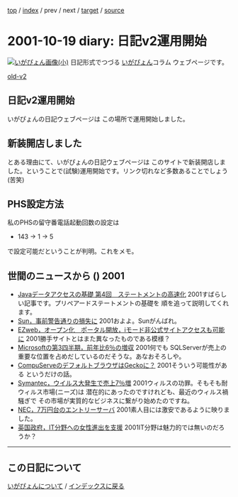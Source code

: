 [top](https://igapyon.github.io/diary/) 
 / [index](https://igapyon.github.io/diary/2001/index.html) 
 / prev 
 / next 
 / [target](https://igapyon.github.io/diary/2001/ig011019.html) 
 / [source](https://github.com/igapyon/diary/blob/gh-pages/2001/ig011019.html.src.md) 

2001-10-19 diary: 日記v2運用開始
=====================================================================================================
[![いがぴょん画像(小)](https://igapyon.github.io/diary/images/iga200306s.jpg "いがぴょん")](https://igapyon.github.io/diary/memo/memoigapyon.html) 日記形式でつづる [いがぴょん](https://igapyon.github.io/diary/memo/memoigapyon.html)コラム ウェブページです。

[old-v2](ig011019-orig.html)

## 日記v2運用開始

いがぴょんの日記ウェブページは この場所で運用開始しました。


## 新装開店しました

とある理由にて、いがぴょんの日記ウェブページは このサイトで新装開店しました。ということで(試験)運用開始です。リンク切れなど多数あることでしょう (苦笑)

## PHS設定方法

私のPHSの留守番電話起動回数の設定は

* 143 → 1 → 5

で設定可能だということが判明。これをメモ。

## 世間のニュースから () 2001

* [Javaデータアクセスの基礎 第4回　ステートメントの高速化](http://www.atmarkit.co.jp/fjava/rensai/jdbc04/jdbc04_1.html)  2001すばらしい記事です。プリペアードステートメントの基礎を 順を追って説明してくれます。
* [Sun，事前警告通りの損失に](http://www.zdnet.co.jp/news/0110/19/b_1018_06.html)  2001およよ。Sunがんばれ。
* [EZweb，オープン化　ポータル開放，iモード非公式サイトアクセスも可能に](http://www.zdnet.co.jp/news/bursts/0110/18/kddi.html)  2001勝手サイトとはまた異なったものである模様？
* [Microsoftの第3四半期，前年比6％の増収](http://www.zdnet.co.jp/news/0110/19/b_1018_03.html)  2001何でも SQLServerが売上の重要な位置を占めだしているのだそうな。あなおそろしや。
* [CompuServeのデフォルトブラウザはGeckoに？](http://www.zdnet.co.jp/news/0110/19/b_1018_11.html)  2001そういう可能性がある というだけの話。
* [Symantec，ウイルス大発生で売上7％増](http://www.zdnet.co.jp/news/0110/19/b_1018_17.html)  2001ウィルスの功罪。そもそも耐ウィルス市場(ニーズ)は 潜在的にあったのですけれども、最近のウィルス禍騒ぎで その市場が実質的なビジネスに繋がり始めたのですね。
* [NEC，7万円台のエントリーサーバ](http://www.zdnet.co.jp/news/bursts/0110/19/nec.html)  2001素人目には激安であるように映りました。
* [英国政府，IT分野への女性進出を支援](http://www.zdnet.co.jp/news/0110/19/b_1018_14.html)  2001IT分野は魅力的では無いのだろうか？


----------------------------------------------------------------------------------------------------

## この日記について
[いがぴょんについて](https://igapyon.github.io/diary/memo/memoigapyon.html) / [インデックスに戻る](https://igapyon.github.io/diary/idxall.html)
